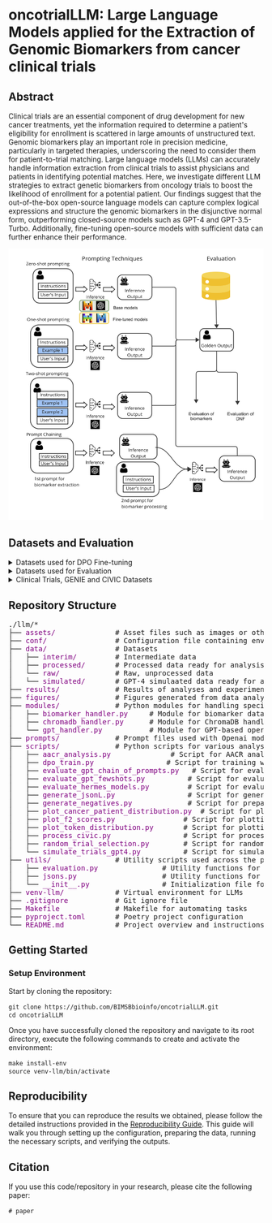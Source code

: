 # oncotrialLLM: Large Language Models applied for the Extraction of Genomic Biomarkers from cancer clinical trials

## Abstract
Clinical trials are an essential component of drug development for new cancer treatments, yet the information required to determine a patient's eligibility for enrollment is scattered in large amounts of unstructured text. Genomic biomarkers play an important role in precision medicine, particularly in targeted therapies, underscoring the need to consider them for patient-to-trial matching. Large language models (LLMs) can accurately handle information extraction from clinical trials to assist physicians and patients in identifying potential matches. Here, we investigate different LLM strategies to extract genetic biomarkers from oncology trials to boost the likelihood of enrollment for a potential patient. Our findings suggest that the out-of-the-box open-source language models can capture complex logical expressions and structure the genomic biomarkers in the disjunctive normal form, outperforming closed-source models such as GPT-4 and GPT-3.5-Turbo. Additionally, fine-tuning open-source models with sufficient data can further enhance their performance.


<p align="center">
  <img src="llm/assets/trial-match cartoon.png" width="550" title="hover text">
</p>


## Datasets and Evaluation

<details> 
<summary>Datasets used for DPO Fine-tuning</summary>

1. The manually annotated clinical trial samples can be found [here](llm/data/interim/random_t_annotation_500_42.json).

2. The reviewed synthetic clinical trial samples can be found [here](llm/data/processed/gpt4_simulated_data.json).

3. The training data used for fine-tuning Hermes-FT can be found [here](llm/data/processed/negative.jsonl).

4. The training data used for fine-tuning Hermes-synth-FT can be found in [results](llm/data/processed/simulated/negative.jsonl).
</details>

<details>
<summary>Datasets used for Evaluation</summary>

1. The test dataset used for evaluation can be found [here](llm/data/processed/ft_test.jsonl).

2. The evaluation metrics per strategie can be found in [results](llm/data/results/).
</details>

<details>
<summary>Clinical Trials, GENIE and CIVIC Datasets</summary>

Civic --> provide the link an how to download it
Clinical Trials from clinical trials 
GENIE --> link and how to donwload and where to place
</details>

## Repository Structure
<pre>
./llm/*
├── <span style="color:purple;">assets/</span>              # Asset files such as images or other resources
├── <span style="color:purple;">conf/</span>                # Configuration file containing environment variables and settings
├── <span style="color:purple;">data/</span>                # Datasets
│   ├── <span style="color:purple;">interim/</span>         # Intermediate data
│   ├── <span style="color:purple;">processed/</span>       # Processed data ready for analysis
│   └── <span style="color:purple;">raw/</span>             # Raw, unprocessed data
│   └── <span style="color:purple;">simulated/</span>       # GPT-4 simulaated data ready for analysis
├── <span style="color:purple;">results/</span>             # Results of analyses and experiments
├── <span style="color:purple;">figures/</span>             # Figures generated from data analysis
├── <span style="color:purple;">modules/</span>             # Python modules for handling specific tasks
│   ├── <span style="color:purple;">biomarker_handler.py</span>     # Module for biomarker data handling
│   ├── <span style="color:purple;">chromadb_handler.py</span>      # Module for ChromaDB handling
│   └── <span style="color:purple;">gpt_handler.py</span>           # Module for GPT-based operations
├── <span style="color:purple;">prompts/</span>             # Prompt files used with Openai models
├── <span style="color:purple;">scripts/</span>             # Python scripts for various analyses and model operations
│   ├── <span style="color:purple;">aacr_analysis.py</span>              # Script for AACR analysis
│   ├── <span style="color:purple;">dpo_train.py</span>                 # Script for training with Direct Preference Optimization (DPO)
│   ├── <span style="color:purple;">evaluate_gpt_chain_of_prompts.py</span>   # Script for evaluating GPT models with chain of prompts
│   ├── <span style="color:purple;">evaluate_gpt_fewshots.py</span>          # Script for evaluating GPT models with few-shot learning
│   ├── <span style="color:purple;">evaluate_hermes_models.py</span>         # Script for evaluating Hermes models
│   ├── <span style="color:purple;">generate_jsonL.py</span>                 # Script for generating JSONL data from JSON
│   ├── <span style="color:purple;">generate_negatives.py</span>             # Script for preparing the training data for Fine-tuning with DPO
│   ├── <span style="color:purple;">plot_cancer_patient_distribution.py</span>  # Script for plotting cancer patient distribution
│   ├── <span style="color:purple;">plot_f2_scores.py</span>                # Script for plotting F2 scores
│   ├── <span style="color:purple;">plot_token_distribution.py</span>       # Script for plotting token distribution
│   ├── <span style="color:purple;">process_civic.py</span>                 # Script for processing CIViC data
│   ├── <span style="color:purple;">random_trial_selection.py</span>        # Script for random trial selection
│   └── <span style="color:purple;">simulate_trials_gpt4.py</span>          # Script for simulating trials using GPT-4
├── <span style="color:purple;">utils/</span>               # Utility scripts used across the project
│   ├── <span style="color:purple;">evaluation.py</span>               # Utility functions for model evaluation
│   ├── <span style="color:purple;">jsons.py</span>                    # Utility functions for handling JSON files
│   └── <span style="color:purple;">__init__.py</span>                 # Initialization file for utils module
├── <span style="color:purple;">venv-llm/</span>            # Virtual environment for LLMs
├── <span style="color:purple;">.gitignore</span>           # Git ignore file
├── <span style="color:purple;">Makefile</span>             # Makefile for automating tasks
├── <span style="color:purple;">pyproject.toml</span>       # Poetry project configuration
└── <span style="color:purple;">README.md</span>            # Project overview and instructions
</pre>

## Getting Started

### Setup Environment
Start by cloning the repository:
```
git clone https://github.com/BIMSBbioinfo/oncotrialLLM.git
cd oncotrialLLM
```

Once you have successfully cloned the repository and navigate to its root directory, execute the following commands to create and activate the environment:

```
make install-env
source venv-llm/bin/activate
```

## Reproducibility
To ensure that you can reproduce the results we obtained, please follow the detailed instructions provided in the [Reproducibility Guide](llm/README.md). This guide will walk you through setting up the configuration, preparing the data, running the necessary scripts, and verifying the outputs.


## Citation
If you use this code/repository in your research, please cite the following paper:

```
# paper 
```



